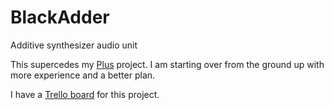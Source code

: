# BlackAdder
Additive synthesizer audio unit

This supercedes my [Plus](https://github.com/wbajzek/Plus) project. 
I am starting over from the ground up with more experience and a better plan.

I have a [Trello board](https://trello.com/b/HUgnYxis/additive-synthesizer) for
this project. 
